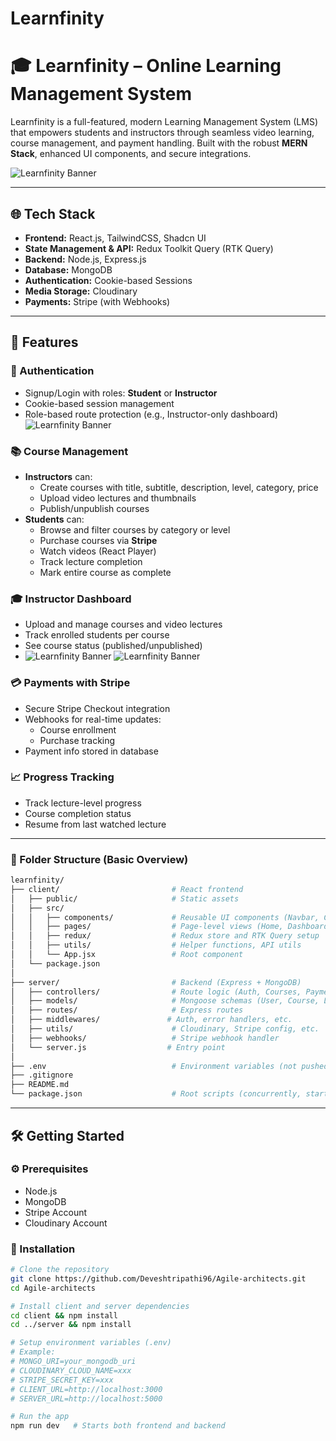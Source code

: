 # Learnfinity
# 🎓 Learnfinity – Online Learning Management System

Learnfinity is a full-featured, modern Learning Management System (LMS) that empowers students and instructors through seamless video learning, course management, and payment handling. Built with the robust **MERN Stack**, enhanced UI components, and secure integrations.

![Learnfinity Banner](https://res.cloudinary.com/diziygks9/image/upload/v1752508923/Screenshot_2025-07-14_210030_t8ya9g.png) <!-- Optional banner -->

---

## 🌐 Tech Stack

- **Frontend:** React.js, TailwindCSS, Shadcn UI
- **State Management & API:** Redux Toolkit Query (RTK Query)
- **Backend:** Node.js, Express.js
- **Database:** MongoDB
- **Authentication:** Cookie-based Sessions
- **Media Storage:** Cloudinary
- **Payments:** Stripe (with Webhooks)

---

## 🚀 Features

### 🔐 Authentication
- Signup/Login with roles: **Student** or **Instructor**
- Cookie-based session management
- Role-based route protection (e.g., Instructor-only dashboard)
  ![Learnfinity Banner](https://res.cloudinary.com/diziygks9/image/upload/v1752509051/Screenshot_2025-07-14_210111_nqo63p.png)

### 📚 Course Management
- **Instructors** can:
  - Create courses with title, subtitle, description, level, category, price
  - Upload video lectures and thumbnails
  - Publish/unpublish courses
- **Students** can:
  - Browse and filter courses by category or level
  - Purchase courses via **Stripe**
  - Watch videos (React Player)
  - Track lecture completion
  - Mark entire course as complete

### 🎓 Instructor Dashboard
- Upload and manage courses and video lectures
- Track enrolled students per course
- See course status (published/unpublished)
-   ![Learnfinity Banner](https://res.cloudinary.com/diziygks9/image/upload/v1752509051/Screenshot_2025-07-14_210144_xiaus6.png)
  ![Learnfinity Banner](https://res.cloudinary.com/diziygks9/image/upload/v1752509062/Screenshot_2025-07-14_210137_xinczi.png)


### 💳 Payments with Stripe
- Secure Stripe Checkout integration
- Webhooks for real-time updates:
  - Course enrollment
  - Purchase tracking
- Payment info stored in database

### 📈 Progress Tracking
- Track lecture-level progress
- Course completion status
- Resume from last watched lecture

---

### 📁 Folder Structure (Basic Overview)

```bash
learnfinity/
├── client/                         # React frontend
│   ├── public/                     # Static assets
│   ├── src/
│   │   ├── components/             # Reusable UI components (Navbar, CourseCard, etc.)
│   │   ├── pages/                  # Page-level views (Home, Dashboard, CourseView, etc.)
│   │   ├── redux/                  # Redux store and RTK Query setup
│   │   ├── utils/                  # Helper functions, API utils
│   │   └── App.jsx                 # Root component
│   └── package.json
│
├── server/                         # Backend (Express + MongoDB)
│   ├── controllers/                # Route logic (Auth, Courses, Payments, etc.)
│   ├── models/                     # Mongoose schemas (User, Course, Lecture)
│   ├── routes/                     # Express routes
│   ├── middlewares/               # Auth, error handlers, etc.
│   ├── utils/                      # Cloudinary, Stripe config, etc.
│   ├── webhooks/                   # Stripe webhook handler
│   └── server.js                  # Entry point
│
├── .env                            # Environment variables (not pushed to GitHub)
├── .gitignore
├── README.md
└── package.json                    # Root scripts (concurrently, start:dev, etc.)

```

---

## 🛠️ Getting Started

### ⚙️ Prerequisites
- Node.js
- MongoDB
- Stripe Account
- Cloudinary Account

### 🔧 Installation

```bash
# Clone the repository
git clone https://github.com/Deveshtripathi96/Agile-architects.git
cd Agile-architects

# Install client and server dependencies
cd client && npm install
cd ../server && npm install

# Setup environment variables (.env)
# Example:
# MONGO_URI=your_mongodb_uri
# CLOUDINARY_CLOUD_NAME=xxx
# STRIPE_SECRET_KEY=xxx
# CLIENT_URL=http://localhost:3000
# SERVER_URL=http://localhost:5000

# Run the app
npm run dev   # Starts both frontend and backend
